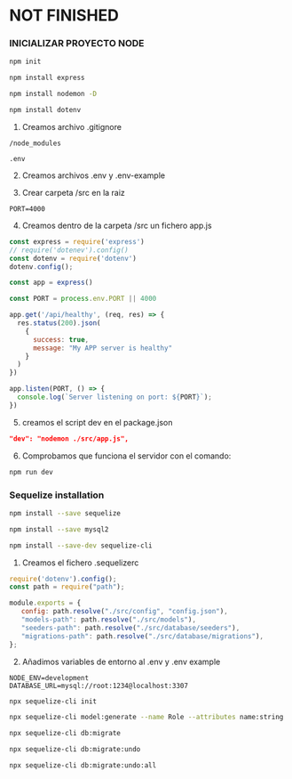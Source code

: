 <h1>NOT FINISHED</h1>

### INICIALIZAR PROYECTO NODE
```sh
npm init
```

```sh
npm install express
```

```sh
npm install nodemon -D
```

```sh
npm install dotenv
```

1. Creamos archivo .gitignore
```git
/node_modules

.env
```
2. Creamos archivos .env y .env-example

3. Crear carpeta /src en la raiz
```env
PORT=4000
```

4. Creamos dentro de la carpeta /src un fichero app.js

```js
const express = require('express')
// require('dotenev').config()
const dotenv = require('dotenv')
dotenv.config();

const app = express()

const PORT = process.env.PORT || 4000

app.get('/api/healthy', (req, res) => {
  res.status(200).json(
    {
      success: true,
      message: "My APP server is healthy" 
    }
  )
})

app.listen(PORT, () => {
  console.log(`Server listening on port: ${PORT}`);
})
```

5. creamos el script dev en el package.json
```json
"dev": "nodemon ./src/app.js",
```

6. Comprobamos que funciona el servidor con el comando:
```sh
npm run dev
```


### Sequelize installation
```sh
npm install --save sequelize
```
```sh
npm install --save mysql2
```
```sh
npm install --save-dev sequelize-cli
```

1. Creamos el fichero .sequelizerc
```js
require('dotenv').config(); 
const path = require("path");

module.exports = {
   config: path.resolve("./src/config", "config.json"),
   "models-path": path.resolve("./src/models"),
   "seeders-path": path.resolve("./src/database/seeders"),
   "migrations-path": path.resolve("./src/database/migrations"),
};
```
2. Añadimos variables de entorno al .env y .env example
```env
NODE_ENV=development
DATABASE_URL=mysql://root:1234@localhost:3307
```

```sh
npx sequelize-cli init
```

```sh
npx sequelize-cli model:generate --name Role --attributes name:string
```

```sh
npx sequelize-cli db:migrate
```

```sh
npx sequelize-cli db:migrate:undo
```

```sh
npx sequelize-cli db:migrate:undo:all
```
